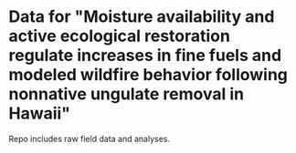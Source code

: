 # Data for "Moisture availability and active ecological restoration regulate increases in fine fuels and modeled wildfire behavior following nonnative ungulate removal in Hawaii"

Repo includes raw field data and analyses.
